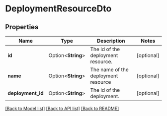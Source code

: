 # DeploymentResourceDto

## Properties

Name | Type | Description | Notes
------------ | ------------- | ------------- | -------------
**id** | Option<**String**> | The id of the deployment resource. | [optional]
**name** | Option<**String**> | The name of the deployment resource | [optional]
**deployment_id** | Option<**String**> | The id of the deployment. | [optional]

[[Back to Model list]](../README.md#documentation-for-models) [[Back to API list]](../README.md#documentation-for-api-endpoints) [[Back to README]](../README.md)


